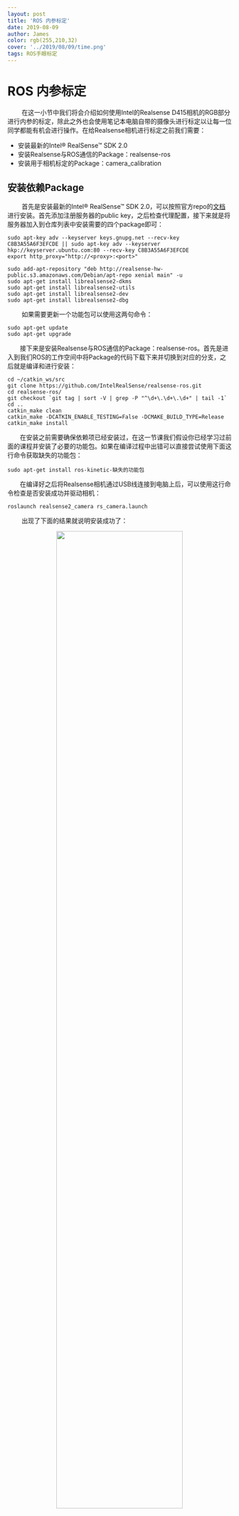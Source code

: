 ```yaml
---
layout: post
title: 'ROS 内参标定'
date: 2019-08-09
author: James
color: rgb(255,210,32)
cover: '../2019/08/09/time.png'
tags: ROS手眼标定
---
```


# ROS 内参标定

​		&#8195;&#8195;在这一小节中我们将会介绍如何使用Intel的Realsense D415相机的RGB部分进行内参的标定，除此之外也会使用笔记本电脑自带的摄像头进行标定以让每一位同学都能有机会进行操作。在给Realsense相机进行标定之前我们需要：

+ 安装最新的Intel&reg; RealSense&trade; SDK 2.0
+ 安装Realsense与ROS通信的Package：realsense-ros
+ 安装用于相机标定的Package：camera_calibration



## 安装依赖Package

​		&#8195;&#8195;首先是安装最新的Intel&reg; RealSense&trade; SDK 2.0，可以按照官方repo的[文档](https://github.com/IntelRealSense/librealsense/blob/master/doc/distribution_linux.md#installing-the-packages)进行安装。首先添加注册服务器的public key，之后检查代理配置，接下来就是将服务器加入到仓库列表中安装需要的四个package即可：

```
sudo apt-key adv --keyserver keys.gnupg.net --recv-key C8B3A55A6F3EFCDE || sudo apt-key adv --keyserver hkp://keyserver.ubuntu.com:80 --recv-key C8B3A55A6F3EFCDE
export http_proxy="http://<proxy>:<port>"

sudo add-apt-repository "deb http://realsense-hw-public.s3.amazonaws.com/Debian/apt-repo xenial main" -u
sudo apt-get install librealsense2-dkms
sudo apt-get install librealsense2-utils
sudo apt-get install librealsense2-dev
sudo apt-get install librealsense2-dbg
```

​		&#8195;&#8195;如果需要更新一个功能包可以使用这两句命令：

```
sudo apt-get update
sudo apt-get upgrade
```

​		&#8195;&#8195;接下来是安装Realsense与ROS通信的Package：realsense-ros。首先是进入到我们ROS的工作空间中将Package的代码下载下来并切换到对应的分支，之后就是编译和进行安装：

```
cd ~/catkin_ws/src
git clone https://github.com/IntelRealSense/realsense-ros.git
cd realsense-ros/
git checkout `git tag | sort -V | grep -P "^\d+\.\d+\.\d+" | tail -1`
cd ..
catkin_make clean
catkin_make -DCATKIN_ENABLE_TESTING=False -DCMAKE_BUILD_TYPE=Release
catkin_make install
```

​		&#8195;&#8195;在安装之前需要确保依赖项已经安装过，在这一节课我们假设你已经学习过前面的课程并安装了必要的功能包。如果在编译过程中出错可以直接尝试使用下面这行命令获取缺失的功能包：

```
sudo apt-get install ros-kinetic-缺失的功能包
```

​		&#8195;&#8195;在编译好之后将Realsense相机通过USB线连接到电脑上后，可以使用这行命令检查是否安装成功并驱动相机：

```
roslaunch realsense2_camera rs_camera.launch
```

​		&#8195;&#8195;出现了下面的结果就说明安装成功了：

<div align="center">
  <img src="../09/相机驱动成功.png" width="75%" height="75%"/>
</div>

​		&#8195;&#8195;可用`rosrun rqt_image_view rqt_image_view`选择`/camera/color/image_raw`查看相机收到的图像信息。需要说明的是，相机获取图像信息是有一个帧率的，如果你的计算机无法处理高帧率的图像可以在launch文件中修改`color_fps`和`depth_fps`等参数以防止出现溢出现象。

<div align="center">
  <img src="../09/相机图像.png" width="75%" height="75%"/>
</div>

​		&#8195;&#8195;最后一部分就是安装用于相机标定的Package：camera_calibration。这个Package的安装可以参考[ROS Wiki](http://wiki.ros.org/camera_calibration)的内容，首先将放在Github托管的程序下载在你的ROS工作空间里，

```
cd ~/catkin_ws/src
git clone -b kinetic https://github.com/ros-perception/image_pipeline
cd ../
catkin_make
```

​		&#8195;&#8195;或者也可以简单粗暴的使用apt-get进行安装：

```
sudo apt-get install ros-kinetic-camera-calibration
```



## Realsense相机标定

​		&#8195;&#8195;之后可以选择自己打印或者购买相机标定需要的标定板，本节课中我们使用的标定板型号为`GP150-12*9`，有了标定板之后就可以开始进行相机标定了：

```
roslaunch realsense2_camera rs_camera.launch
rosrun camera_calibration cameracalibrator.py --size 11x8 --square 0.01 image:=/camera/color/image_raw camera:=/camera --no-service-check
```

​		&#8195;&#8195;如上面的命令所示，首先需要启动我们的realsense相机，之后再调用相机标定的程序，之后的参数分别是标定板的型号、方块的边长、图像的话题和相机的前缀。需要注意的是我们购买的标定板显示的是12\*9，但是在运行程序时输入的参数`size`指的是角点的数量，因此需要设置为11\*8程序才能正常运行；除此之外，由于realsense相机并没有提供`/set_camera_info`的服务，因此需要在参数中增加`--no-service-check`，而且标定完成后的的结果只能保存而不能直接应用给相机。

<div align="center">
  <img src="../09/相机标定程序示意图.png" width="75%" height="75%"/>
</div>

​		&#8195;&#8195;如上图所示，正确运行的程序可以看到很多被彩色点标注的角点，在标定时需要按照X方向、Y方向、垂直方向也就是远近和倾斜一共四个因素移动标定板，直到每一个横条都显示为绿色时就可以点击`Calibrate`计算内参矩阵了，计算需要耗时半分钟或者更久，结束之后点击`Save`保存标定的结果就可以啦！标定的结果如下所示：

<div align="center">
  <img src="../09/标定矩阵结果.png" width="75%" height="75%"/>
</div>

​		&#8195;&#8195;在ost.yaml和ost.txt中记录了相机标定得到的内参矩阵，之后我们可以在编程中使用OpenCV或其他你喜欢的工具调用这一矩阵对获得的图像进行去畸变的操作，这部分内容我们就不在本课程中进行介绍了。接下来让我们简短的介绍如何使用笔记本电脑自带的相机进行标定。



## USB相机标定

​		&#8195;&#8195;首先使用下面这行命令去安装usb相机在ROS下的驱动程序：

```
sudo apt-get install ros-kinetic-usb-cam
```

​		&#8195;&#8195;通常不会出现什么问题，接下来就和之前的内容一样启动`camera_calibration`程序，不过要根据usb_cam的话题消息进行一些改变：

```
rosrun camera_calibration cameracalibrator.py --size 11x8 --square 0.01 image:=/usb_cam/image_raw camera:=/usb_cam
```

​		&#8195;&#8195;之后便是一样的标定过程，需要说明的是标定计算结束并成功保存时将会出现下面的画面，保存的文件位置在`/tmp/calibrationdata.tar.gz`：

<div align="center">
  <img src="../09/标定结果保存终端示意图.png" width="75%" height="75%"/>
</div>



## 总结

​		&#8195;&#8195;在本节课中我们介绍了Intel&reg; RealSense D415相机的SDK和驱动程序的安装，ROS中相机标定程序camera_calibration的安装，演示了使用D415相机和笔记本电脑的usb相机进行内参标定的方法和注意事项。



